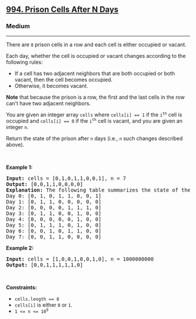 <h2><a href="https://leetcode.com/problems/prison-cells-after-n-days">994. Prison Cells After N Days</a></h2><h3>Medium</h3><hr><p>There are <code>8</code> prison cells in a row and each cell is either occupied or vacant.</p>

<p>Each day, whether the cell is occupied or vacant changes according to the following rules:</p>

<ul>
	<li>If a cell has two adjacent neighbors that are both occupied or both vacant, then the cell becomes occupied.</li>
	<li>Otherwise, it becomes vacant.</li>
</ul>

<p><strong>Note</strong> that because the prison is a row, the first and the last cells in the row can&#39;t have two adjacent neighbors.</p>

<p>You are given an integer array <code>cells</code> where <code>cells[i] == 1</code> if the <code>i<sup>th</sup></code> cell is occupied and <code>cells[i] == 0</code> if the <code>i<sup>th</sup></code> cell is vacant, and you are given an integer <code>n</code>.</p>

<p>Return the state of the prison after <code>n</code> days (i.e., <code>n</code> such changes described above).</p>

<p>&nbsp;</p>
<p><strong class="example">Example 1:</strong></p>

<pre>
<strong>Input:</strong> cells = [0,1,0,1,1,0,0,1], n = 7
<strong>Output:</strong> [0,0,1,1,0,0,0,0]
<strong>Explanation:</strong> The following table summarizes the state of the prison on each day:
Day 0: [0, 1, 0, 1, 1, 0, 0, 1]
Day 1: [0, 1, 1, 0, 0, 0, 0, 0]
Day 2: [0, 0, 0, 0, 1, 1, 1, 0]
Day 3: [0, 1, 1, 0, 0, 1, 0, 0]
Day 4: [0, 0, 0, 0, 0, 1, 0, 0]
Day 5: [0, 1, 1, 1, 0, 1, 0, 0]
Day 6: [0, 0, 1, 0, 1, 1, 0, 0]
Day 7: [0, 0, 1, 1, 0, 0, 0, 0]
</pre>

<p><strong class="example">Example 2:</strong></p>

<pre>
<strong>Input:</strong> cells = [1,0,0,1,0,0,1,0], n = 1000000000
<strong>Output:</strong> [0,0,1,1,1,1,1,0]
</pre>

<p>&nbsp;</p>
<p><strong>Constraints:</strong></p>

<ul>
	<li><code>cells.length == 8</code></li>
	<li><code>cells[i]</code>&nbsp;is either <code>0</code> or <code>1</code>.</li>
	<li><code>1 &lt;= n &lt;= 10<sup>9</sup></code></li>
</ul>
